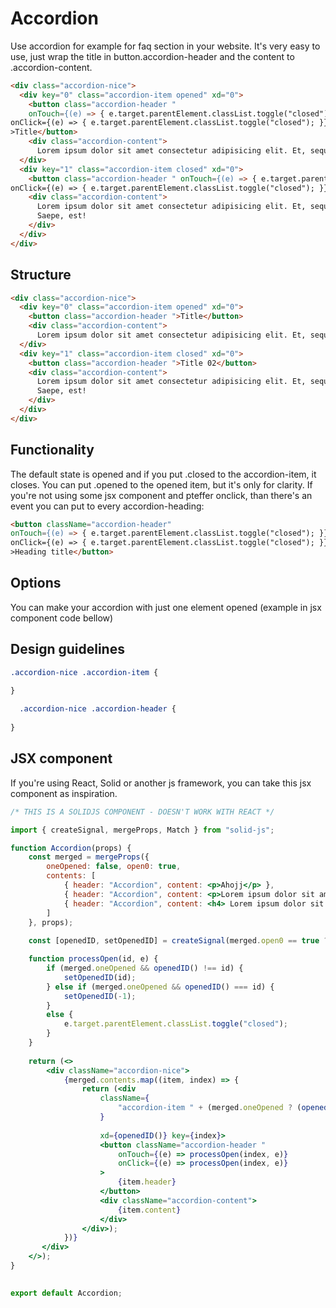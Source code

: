 # Accordion
Use accordion for example for faq section in your website. It's very easy to use, just wrap the title in button.accordion-header and the content to .accordion-content.
``` html sample
<div class="accordion-nice">
  <div key="0" class="accordion-item opened" xd="0">
    <button class="accordion-header "
    onTouch={(e) => { e.target.parentElement.classList.toggle("closed"); }}
onClick={(e) => { e.target.parentElement.classList.toggle("closed"); }}
>Title</button>
    <div class="accordion-content">
      Lorem ipsum dolor sit amet consectetur adipisicing elit. Et, sequi quaerat. Possimus hic, quaerat ut eos repellat sint minus doloremque beatae fuga mollitia nulla perferendis commodi quibusdam sequi? Saepe, est!</div>
  </div>
  <div key="1" class="accordion-item closed" xd="0">
    <button class="accordion-header " onTouch={(e) => { e.target.parentElement.classList.toggle("closed"); }}
onClick={(e) => { e.target.parentElement.classList.toggle("closed"); }} >Title 02</button>
    <div class="accordion-content">
      Lorem ipsum dolor sit amet consectetur adipisicing elit. Et, sequi quaerat. Possimus hic, quaerat ut eos repellat sint minus doloremque beatae fuga mollitia nulla perferendis commodi quibusdam sequi?
      Saepe, est!
    </div>
  </div>
</div>
```

## Structure
``` html
<div class="accordion-nice">
  <div key="0" class="accordion-item opened" xd="0">
    <button class="accordion-header ">Title</button>
    <div class="accordion-content">
      Lorem ipsum dolor sit amet consectetur adipisicing elit. Et, sequi quaerat. Possimus hic, quaerat ut eos repellat sint minus doloremque beatae fuga mollitia nulla perferendis commodi quibusdam sequi? Saepe, est!</div>
  </div>
  <div key="1" class="accordion-item closed" xd="0">
    <button class="accordion-header ">Title 02</button>
    <div class="accordion-content">
      Lorem ipsum dolor sit amet consectetur adipisicing elit. Et, sequi quaerat. Possimus hic, quaerat ut eos repellat sint minus doloremque beatae fuga mollitia nulla perferendis commodi quibusdam sequi?
      Saepe, est!
    </div>
  </div>
</div>
```

## Functionality
The default state is opened and if you put .closed to the accordion-item, it closes. You can put .opened to the opened item, but it's only for clarity.
If you're not using some jsx component and pteffer onclick, than there's an event you can put to every accordion-heading:
``` html
<button className="accordion-header"
onTouch={(e) => { e.target.parentElement.classList.toggle("closed"); }}
onClick={(e) => { e.target.parentElement.classList.toggle("closed"); }}
>Heading title</button>
```

## Options
You can make your accordion with just one element opened (example in jsx component code bellow)
## Design guidelines
``` css
.accordion-nice .accordion-item {
    
}

  .accordion-nice .accordion-header {
	  
}
```

## JSX component
If you're using React, Solid or another js framework, you can take this jsx component as inspiration.

``` jsx
/* THIS IS A SOLIDJS COMPONENT - DOESN'T WORK WITH REACT */

import { createSignal, mergeProps, Match } from "solid-js";

function Accordion(props) {
    const merged = mergeProps({
        oneOpened: false, open0: true,
        contents: [
            { header: "Accordion", content: <p>Ahojj</p> },
            { header: "Accordion", content: <p>Lorem ipsum dolor sit amet consectetur adipisicing elit. Ducimus perferendis provident ipsa nam, impedit fugit placeat assumenda fugiat! Soluta ex numquam aperiam quae itaque aliquam nulla laborum doloribus culpa deserunt?</p> },
            { header: "Accordion", content: <h4> Lorem ipsum dolor sit amet consectetur adipisicing elit. Aliquid voluptatem quae aspernatur dolores, tenetur eius eligendi ipsa facilis deleniti suscipit, unde quas. Ad ratione perspiciatis atque adipisci, ullam laborum deleniti!</h4> },
        ]
    }, props);
 
    const [openedID, setOpenedID] = createSignal(merged.open0 == true ? 0 : -1);

    function processOpen(id, e) {
        if (merged.oneOpened && openedID() !== id) {
            setOpenedID(id);
        } else if (merged.oneOpened && openedID() === id) {
            setOpenedID(-1);
        }
        else {
            e.target.parentElement.classList.toggle("closed");
        }
    }
  
    return (<>
        <div className="accordion-nice">
            {merged.contents.map((item, index) => {
                return (<div
                    className={
                        "accordion-item " + (merged.oneOpened ? (openedID() === index ? "opened" : "closed") : "closed")
                    }
 
                    xd={openedID()} key={index}>
                    <button className="accordion-header "
                        onTouch={(e) => processOpen(index, e)}
                        onClick={(e) => processOpen(index, e)}
                    >
                        {item.header}
                    </button>
                    <div className="accordion-content">
                        {item.content}
                    </div>
                </div>);
            })}
       </div> 
    </>);
}
  

export default Accordion;
```